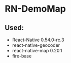 # RN-DemoMap

## Used:
  - React-Native 0.54.0-rc.3      
  - react-native-geocoder        
  - react-native-map 0.20.1        
  - fire-base 
